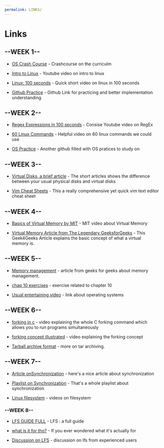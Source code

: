 ```yaml
---
permalink: LINKS/
---
```


# Links

## --WEEK 1--

* [OS Crash Course](https://www.youtube.com/watch?v=26QPDBe-NB8) - Crashcourse on the curriculm

* [Intro to Linux](https://www.youtube.com/watch?v=sWbUDq4S6Y8) - Youtube video on intro to linux

* [Linux: 100 seconds](https://www.youtube.com/watch?v=rrB13utjYV4) - Quick short video on linux in 100 seconds

* [Github Practice](https://github.com/SheldonZhong/OS_practice) - Github Link for practicing and better implementation understanding


## --WEEK 2--

* [Regex Expressions in 100 seconds](https://www.youtube.com/watch?v=sXQxhojSdZM) - Consise Youtube video on RegEx
  
* [60 Linux Commands](https://www.youtube.com/watch?v=gd7BXuUQ91w) - Helpful video on 60 linux commands we could use
  
* [OS Practice](https://github.com/vinayak-sethi/Operating-Systems-Practice) - Another github filled with OS pratices to study on

## --WEEK 3--

* [Virtual Disks, a brief article](https://www.techtarget.com/searchvirtualdesktop/definition/virtual-hard-disk-VHD) - The short articles shows the difference between your usual physical disks and virtual disks

* [Vim Cheat Sheets](https://vim.rtorr.com/) -  This a really comprehensive yet quick vim text editor cheat sheet

## --WEEK 4--

* [Basics of Virtual Memory by MIT](https://youtu.be/8yO2FBBfaB0?si=pRrgx5_KojdlE_8F) - MIT video about Virtual Memory

* [Virtual Memory Article from The Legendary GeeksforGeeks](https://www.geeksforgeeks.org/virtual-memory-in-operating-system/) - This Geek4Geeks Article explains the basic concept of what a virtual memory is.

## --WEEK 5--

* [Memory management](https://www.geeksforgeeks.org/memory-management-in-operating-system/) - article from geeks for geeks about memory management.

* [chap 10 exercises](https://www.studocu.com/row/document/xian-jiaotong-university/%E6%93%8D%E4%BD%9C%E7%B3%BB%E7%BB%9F/operating-system-concepts-exercise10/24296566) - exercise related to chapter 10

* [Usual entertaining video](https://www.youtube.com/watch?v=fkGCLIQx1MI) - link about operating systems

## --WEEK 6--

* [forking in c](https://www.youtube.com/watch?v=cex9XrZCU14/) -  video explaining the whole C forking command which allows you to run programs simultaneously

* [forking concept illustrated](https://www.youtube.com/watch?v=xVSPv-9x3gk) - video explaining the forking concept 

* [Tarball archive format](https://www.youtube.com/watch?v=xVSPv-9x3gk) - more on tar archiving.

## --WEEK 7--

* [Article onSynchronization](https://www.geeksforgeeks.org/introduction-of-process-synchronization/) - here's a nice article about synchronization

* [Playlist on Synchronization](https://www.youtube.com/watch?v=ph2awKa8r5Y&list=PLBlnK6fEyqRjDf_dmCEXgl6XjVKDDj0M2) - That's a whole playlist about synchronization 

* [Linux filesystem](https://www.youtube.com/watch?v=42iQKuQodW4) - videos on filesystem

### --WEEK 8--

* [LFS GUIDE FULL](https://www.youtube.com/playlist?list=PLyc5xVO2uDsCQChvKRDhF-cvsguDfd-y2) - LFS : a full guide

* [what is it for tho?](https://www.alibabacloud.com/blog/what-is-linux-lfs-linux-from-scratch_600026#:~:text=Linux%20From%20Scratch%20emphasizes%20understanding,the%20Linux%20system's%20inner%20workings.) - If you ever wondered what it's actually for

* [Discussion on LFS](https://www.reddit.com/r/linux/comments/wcwyng/is_lfs_linux_from_scratch_a_good_way_to_learn_how/?rdt=60351) - discussion on lfs from experienced users
